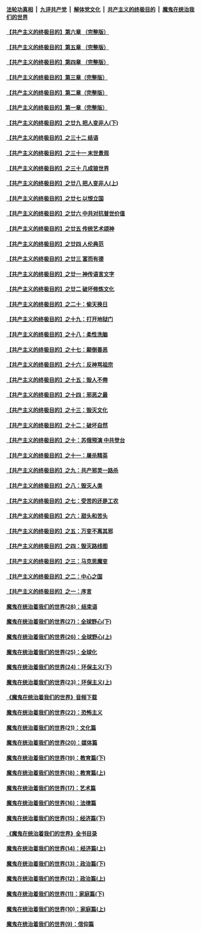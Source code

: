 

####  [法轮功真相](../../../../basic/blob/master/README.md?t=06220902) &nbsp;|&nbsp; [九评共产党](../../../../9ping.md/blob/master/README.md?t=06220902) &nbsp;|&nbsp; [解体党文化](../../../../jtdwh.md/blob/master/README.md?t=06220902)  &nbsp;|&nbsp; [共产主义的终极目的](../../../../gczydzjmd.md/blob/master/README.md?t=06220902) &nbsp;|&nbsp; [魔鬼在统治我们的世界](../../../../mgztzwmdsj.md/blob/master/README.md?t=06220902) 

#### [【共产主义的终极目的】第六章 （完整版）](../pages/nsc422/n11428913.md?t=06220902) 

#### [【共产主义的终极目的】第五章 （完整版）](../pages/nsc422/n11428912.md?t=06220902) 

#### [【共产主义的终极目的】第四章 （完整版）](../pages/nsc422/n11428907.md?t=06220902) 

#### [【共产主义的终极目的】第三章（完整版）](../pages/nsc422/n11428848.md?t=06220902) 

#### [【共产主义的终极目的】第二章（完整版）](../pages/nsc422/n11428831.md?t=06220902) 

#### [【共产主义的终极目的】第一章（完整版）](../pages/nsc422/n11417651.md?t=06220902) 

#### [【共产主义的终极目的】之廿九 把人变非人(下)](../pages/nsc422/n11344140.md?t=06220902) 

#### [【共产主义的终极目的】之三十二 结语](../pages/nsc422/n11360535.md?t=06220902) 

#### [【共产主义的终极目的】之三十一 末世景观](../pages/nsc422/n11351129.md?t=06220902) 

#### [【共产主义的终极目的】之三十 几成狼世界](../pages/nsc422/n11348280.md?t=06220902) 

#### [【共产主义的终极目的】之廿八 把人变非人(上)](../pages/nsc422/n11340492.md?t=06220902) 

#### [【共产主义的终极目的】之廿七 以恨立国](../pages/nsc422/n11336944.md?t=06220902) 

#### [【共产主义的终极目的】之廿六 中共对抗普世价值](../pages/nsc422/n11324785.md?t=06220902) 

#### [【共产主义的终极目的】之廿五 传统艺术颂神](../pages/nsc422/n11296396.md?t=06220902) 

#### [【共产主义的终极目的】之廿四 人伦典范](../pages/nsc422/n11296397.md?t=06220902) 

#### [【共产主义的终极目的】之廿三 富而有德](../pages/nsc422/n11283598.md?t=06220902) 

#### [【共产主义的终极目的】之廿一 神传语言文字](../pages/nsc422/n11263265.md?t=06220902) 

#### [【共产主义的终极目的】之廿二 破坏修炼文化](../pages/nsc422/n11245728.md?t=06220902) 

#### [【共产主义的终极目的】之二十：偷天换日](../pages/nsc422/n11238846.md?t=06220902) 

#### [【共产主义的终极目的】之十九：打开地狱门](../pages/nsc422/n11206376.md?t=06220902) 

#### [【共产主义的终极目的】之十八：柔性洗脑](../pages/nsc422/n11199994.md?t=06220902) 

#### [【共产主义的终极目的】之十七：颠倒善恶](../pages/nsc422/n11179782.md?t=06220902) 

#### [【共产主义的终极目的】之十六：反神骂祖宗](../pages/nsc422/n11166798.md?t=06220902) 

#### [【共产主义的终极目的】之十五：毁人不倦](../pages/nsc422/n11166792.md?t=06220902) 

#### [【共产主义的终极目的】之十四：邪恶之最](../pages/nsc422/n11150249.md?t=06220902) 

#### [【共产主义的终极目的】之十三：毁灭文化](../pages/nsc422/n11135227.md?t=06220902) 

#### [【共产主义的终极目的】之十二：破坏自然](../pages/nsc422/n11135214.md?t=06220902) 

#### [【共产主义的终极目的】之十：苏俄预演 中共登台](../pages/nsc422/n11118424.md?t=06220902) 

#### [【共产主义的终极目的】之十一：屠杀精英](../pages/nsc422/n11118442.md?t=06220902) 

#### [【共产主义的终极目的】之九：共产邪灵一路杀](../pages/nsc422/n11114139.md?t=06220902) 

#### [【共产主义的终极目的】之八：毁灭人类](../pages/nsc422/n11108503.md?t=06220902) 

#### [【共产主义的终极目的】之七：受苦的还是工农](../pages/nsc422/n11101809.md?t=06220902) 

#### [【共产主义的终极目的】之六：甜头和苦头](../pages/nsc422/n11096971.md?t=06220902) 

#### [【共产主义的终极目的】之五：万变不离其邪](../pages/nsc422/n11091285.md?t=06220902) 

#### [【共产主义的终极目的】之四：毁灭路线图](../pages/nsc422/n11086284.md?t=06220902) 

#### [【共产主义的终极目的】之三：马克思魔变](../pages/nsc422/n11061941.md?t=06220902) 

#### [【共产主义的终极目的】之二：中心之国](../pages/nsc422/n11047728.md?t=06220902) 

#### [【共产主义的终极目的】之一：序言](../pages/nsc422/n11086077.md?t=06220902) 

#### [魔鬼在统治着我们的世界(28)：结束语](../pages/nsc422/n10936246.md?t=06220902) 

#### [魔鬼在统治着我们的世界(27)：全球野心(下)](../pages/nsc422/n10928319.md?t=06220902) 

#### [魔鬼在统治着我们的世界(26)：全球野心(上)](../pages/nsc422/n10900318.md?t=06220902) 

#### [魔鬼在统治着我们的世界(25)：全球化](../pages/nsc422/n10788205.md?t=06220902) 

#### [魔鬼在统治着我们的世界(24)：环保主义(下)](../pages/nsc422/n10695307.md?t=06220902) 

#### [魔鬼在统治着我们的世界(23)：环保主义(上)](../pages/nsc422/n10688613.md?t=06220902) 

#### [《魔鬼在统治着我们的世界》音频下载](../pages/nsc422/n10635553.md?t=06220902) 

#### [魔鬼在统治着我们的世界(22)：恐怖主义](../pages/nsc422/n10614727.md?t=06220902) 

#### [魔鬼在统治着我们的世界(21)：文化篇](../pages/nsc422/n10597706.md?t=06220902) 

#### [魔鬼在统治着我们的世界(20)：媒体篇](../pages/nsc422/n10586579.md?t=06220902) 

#### [魔鬼在统治着我们的世界(19)：教育篇(下)](../pages/nsc422/n10564808.md?t=06220902) 

#### [魔鬼在统治着我们的世界(18)：教育篇(上)](../pages/nsc422/n10526970.md?t=06220902) 

#### [魔鬼在统治着我们的世界(17)：艺术篇](../pages/nsc422/n10499093.md?t=06220902) 

#### [魔鬼在统治着我们的世界(16)：法律篇](../pages/nsc422/n10485969.md?t=06220902) 

#### [魔鬼在统治着我们的世界(15)：经济篇(下)](../pages/nsc422/n10469975.md?t=06220902) 

#### [《魔鬼在统治着我们的世界》全书目录](../pages/nsc422/n10464261.md?t=06220902) 

#### [魔鬼在统治着我们的世界(14)：经济篇(上)](../pages/nsc422/n10457370.md?t=06220902) 

#### [魔鬼在统治着我们的世界(13)：政治篇(下)](../pages/nsc422/n10448270.md?t=06220902) 

#### [魔鬼在统治着我们的世界(12)：政治篇(上)](../pages/nsc422/n10444576.md?t=06220902) 

#### [魔鬼在统治着我们的世界(11)：家庭篇(下)](../pages/nsc422/n10440961.md?t=06220902) 

#### [魔鬼在统治着我们的世界(10)：家庭篇(上)](../pages/nsc422/n10435448.md?t=06220902) 

#### [魔鬼在统治着我们的世界(9)：信仰篇](../pages/nsc422/n10432159.md?t=06220902) 


